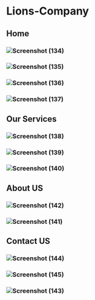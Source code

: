 # Lions-Company
## Home
### ![Screenshot (134)](https://github.com/NadeenMohammed/Lions-Company/assets/116906734/1fd3b85b-49ae-4364-8468-a0c65bce6e3e)
### ![Screenshot (135)](https://github.com/NadeenMohammed/Lions-Company/assets/116906734/61bd716a-0330-4d29-a293-77bdfe8e032c)
### ![Screenshot (136)](https://github.com/NadeenMohammed/Lions-Company/assets/116906734/3f25e8d4-c165-4c59-b07a-b737835e1958)
### ![Screenshot (137)](https://github.com/NadeenMohammed/Lions-Company/assets/116906734/d194d8ae-8fd8-4f77-990e-c8b9567dc380)



## Our Services 

### ![Screenshot (138)](https://github.com/NadeenMohammed/Lions-Company/assets/116906734/e1ce0071-2ece-4606-80f2-9f02e6e5abf4)
### ![Screenshot (139)](https://github.com/NadeenMohammed/Lions-Company/assets/116906734/e8c9281e-707d-415a-adfa-f4144396def2)
### ![Screenshot (140)](https://github.com/NadeenMohammed/Lions-Company/assets/116906734/a6760594-7d68-4a45-a2ae-959a90e6eb16)


## About US

### ![Screenshot (142)](https://github.com/NadeenMohammed/Lions-Company/assets/116906734/0e41ec2a-6ad9-46e8-8092-503b8168fbd2)
### ![Screenshot (141)](https://github.com/NadeenMohammed/Lions-Company/assets/116906734/54e92dd9-9fdf-4c59-8d24-0da2c8d62c8a)


## Contact US

### ![Screenshot (144)](https://github.com/NadeenMohammed/Lions-Company/assets/116906734/ba9df99f-3c87-49c0-8a55-dc7ed987cde6)
### ![Screenshot (145)](https://github.com/NadeenMohammed/Lions-Company/assets/116906734/cf28e777-39c4-4a56-9bc0-9f5b8428a4c5)
### ![Screenshot (143)](https://github.com/NadeenMohammed/Lions-Company/assets/116906734/127c9939-5113-49cd-b3f4-655d2423e9a9)
